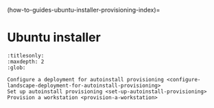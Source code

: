 (how-to-guides-ubuntu-installer-provisioning-index)=
# Ubuntu installer

```{toctree}
:titlesonly:
:maxdepth: 2
:glob:

Configure a deployment for autoinstall provisioning <configure-landscape-deployment-for-autoinstall-provisioning>
Set up autoinstall provisioning <set-up-autoinstall-provisioning>
Provision a workstation <provision-a-workstation>
